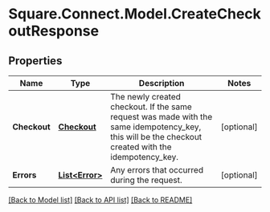 # Square.Connect.Model.CreateCheckoutResponse
## Properties

Name | Type | Description | Notes
------------ | ------------- | ------------- | -------------
**Checkout** | [**Checkout**](Checkout.md) | The newly created checkout. If the same request was made with the same idempotency_key, this will be the checkout created with the idempotency_key. | [optional] 
**Errors** | [**List&lt;Error&gt;**](Error.md) | Any errors that occurred during the request. | [optional] 



[[Back to Model list]](../README.md#documentation-for-models) [[Back to API list]](../README.md#documentation-for-api-endpoints) [[Back to README]](../README.md)


